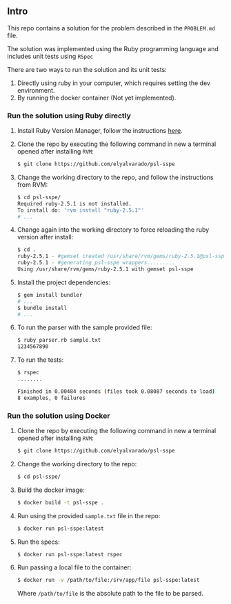## Intro

This repo contains a solution for the problem described in the `PROBLEM.md` file.

The solution was implemented using the Ruby programming language and includes unit tests using `RSpec`

There are two ways to run the solution and its unit tests:

1. Directly using ruby in your computer, which requires setting the dev environment.
2. By running the docker container (Not yet implemented).

### Run the solution using Ruby directly

1. Install Ruby Version Manager, follow the instructions [here](https://rvm.io/rvm/install).

2. Clone the repo by executing the following command in new a terminal opened after installing `RVM`:
    ```bash
    $ git clone https://github.com/elyalvarado/psl-sspe
    ```

3. Change the working directory to the repo, and follow the instructions from RVM:
    ```bash
    $ cd psl-sspe/
    Required ruby-2.5.1 is not installed.
    To install do: 'rvm install "ruby-2.5.1"'
    # ...
    ```

4. Change again into the working directory to force reloading the ruby version after install:
    ```bash
    $ cd .
    ruby-2.5.1 - #gemset created /usr/share/rvm/gems/ruby-2.5.1@psl-sspe
    ruby-2.5.1 - #generating psl-sspe wrappers.........
    Using /usr/share/rvm/gems/ruby-2.5.1 with gemset psl-sspe
    ```

5. Install the project dependencies:
    ```bash
    $ gem install bundler
    # ...
    $ bundle install
    # ...
    ```

6. To run the  parser with the sample provided file:
    ```bash
    $ ruby parser.rb sample.txt
    1234567890
    ```

7. To run the tests:
    ```bash
    $ rspec
    ........
    
    Finished in 0.00484 seconds (files took 0.08087 seconds to load)
    8 examples, 0 failures
    ```
    
### Run the solution using Docker
1. Clone the repo by executing the following command in new a terminal opened after installing `RVM`:
    ```bash
    $ git clone https://github.com/elyalvarado/psl-sspe
    ```

2. Change the working directory to the repo:
    ```bash
    $ cd psl-sspe/
    ```
    
3. Build the docker image:
    ```bash
    $ docker build -t psl-sspe .
    ```
    
4. Run using the provided `sample.txt` file in the repo:
    ```bash
    $ docker run psl-sspe:latest
    ```
    
5. Run the specs:
    ```bash
    $ docker run psl-sspe:latest rspec
    ```
    
6. Run passing a local file to the container:
    ```bash
    $ docker run -v /path/to/file:/srv/app/file psl-sspe:latest
    ```
    
    Where `/path/to/file` is the absolute path to the file to be parsed.
